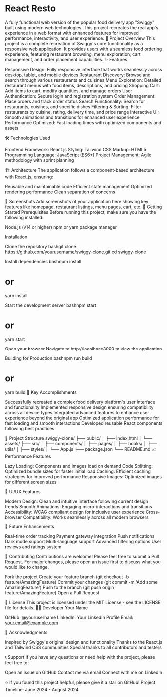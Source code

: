 # React Resto

A fully functional web version of the popular food delivery app "Swiggy" built using modern web technologies. This project recreates the real app's experience in a web format with enhanced features for improved performance, interactivity, and user experience.
🚀 Project Overview
This project is a complete recreation of Swiggy's core functionality as a responsive web application. It provides users with a seamless food ordering experience, featuring restaurant browsing, menu exploration, cart management, and order placement capabilities.
✨ Features

Responsive Design: Fully responsive interface that works seamlessly across desktop, tablet, and mobile devices
Restaurant Discovery: Browse and search through various restaurants and cuisines
Menu Exploration: Detailed restaurant menus with food items, descriptions, and pricing
Shopping Cart: Add items to cart, modify quantities, and manage orders
User Authentication: Secure login and registration system
Order Management: Place orders and track order status
Search Functionality: Search for restaurants, cuisines, and specific dishes
Filtering & Sorting: Filter restaurants by cuisine, rating, delivery time, and price range
Interactive UI: Smooth animations and transitions for enhanced user experience
Performance Optimized: Fast loading times with optimized components and assets

🛠️ Technologies Used

Frontend Framework: React.js
Styling: Tailwind CSS
Markup: HTML5
Programming Language: JavaScript (ES6+)
Project Management: Agile methodology with sprint planning

🏗️ Architecture
The application follows a component-based architecture with React.js, ensuring:

Reusable and maintainable code
Efficient state management
Optimized rendering performance
Clean separation of concerns

📱 Screenshots
Add screenshots of your application here showing key features like homepage, restaurant listings, menu pages, cart, etc.
🚦 Getting Started
Prerequisites
Before running this project, make sure you have the following installed:

Node.js (v14 or higher)
npm or yarn package manager

Installation

Clone the repository
bashgit clone https://github.com/yourusername/swiggy-clone.git
cd swiggy-clone

Install dependencies
bashnpm install
# or
yarn install

Start the development server
bashnpm start
# or
yarn start

Open your browser
Navigate to http://localhost:3000 to view the application

Building for Production
bashnpm run build
# or
yarn build
🎯 Key Accomplishments

Successfully recreated a complex food delivery platform's user interface and functionality
Implemented responsive design ensuring compatibility across all device types
Integrated advanced features to enhance user experience beyond the original app
Optimized application performance for fast loading and smooth interactions
Developed reusable React components following best practices

🔧 Project Structure
swiggy-clone/
├── public/
│   ├── index.html
│   └── assets/
├── src/
│   ├── components/
│   ├── pages/
│   ├── hooks/
│   ├── utils/
│   ├── styles/
│   └── App.js
├── package.json
└── README.md
📈 Performance Features

Lazy Loading: Components and images load on demand
Code Splitting: Optimized bundle sizes for faster initial load
Caching: Efficient caching strategies for improved performance
Responsive Images: Optimized images for different screen sizes

🎨 UI/UX Features

Modern Design: Clean and intuitive interface following current design trends
Smooth Animations: Engaging micro-interactions and transitions
Accessibility: WCAG compliant design for inclusive user experience
Cross-browser Compatibility: Works seamlessly across all modern browsers

🔮 Future Enhancements

 Real-time order tracking
 Payment gateway integration
 Push notifications
 Dark mode support
 Multi-language support
 Advanced filtering options
 User reviews and ratings system

🤝 Contributing
Contributions are welcome! Please feel free to submit a Pull Request. For major changes, please open an issue first to discuss what you would like to change.

Fork the project
Create your feature branch (git checkout -b feature/AmazingFeature)
Commit your changes (git commit -m 'Add some AmazingFeature')
Push to the branch (git push origin feature/AmazingFeature)
Open a Pull Request

📝 License
This project is licensed under the MIT License - see the LICENSE file for details.
👨‍💻 Developer
Your Name

GitHub: @yourusername
LinkedIn: Your LinkedIn Profile
Email: your.email@example.com

🙏 Acknowledgments

Inspired by Swiggy's original design and functionality
Thanks to the React.js and Tailwind CSS communities
Special thanks to all contributors and testers

📞 Support
If you have any questions or need help with the project, please feel free to:

Open an issue on GitHub
Contact me via email
Connect with me on LinkedIn


⭐ If you found this project helpful, please give it a star on GitHub!
Project Timeline: June 2024 - August 2024
